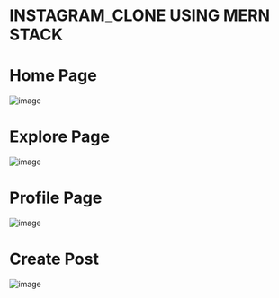 # INSTAGRAM_CLONE USING MERN STACK

# Home Page
![image](https://github.com/yuvansrt03/INSTAGRAM_CLONE/assets/97452636/e3e90146-3c44-40dc-9e12-36d713d137b9)

# Explore Page
![image](https://github.com/yuvansrt03/INSTAGRAM_CLONE/assets/97452636/aa29b639-69be-41c2-9d66-05d176ebd8cd)

# Profile Page
![image](https://github.com/yuvansrt03/INSTAGRAM_CLONE/assets/97452636/d4b9d568-8a8f-48a9-9a6f-2c177954f934)

# Create Post
![image](https://github.com/yuvansrt03/INSTAGRAM_CLONE/assets/97452636/281edf91-97c6-41b4-9ff3-29ed1171e6c9)
